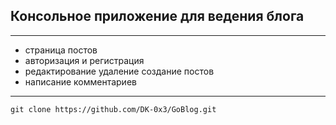 ## Консольное приложение для ведения блога
---
- страница постов
- авторизация и регистрация
- редактирование удаление создание постов
- написание комментариев
---
```
git clone https://github.com/DK-0x3/GoBlog.git
```
